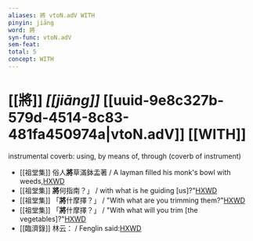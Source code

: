 ```yaml
---
aliases: 將 vtoN.adV WITH
pinyin: jiāng
word: 將
syn-func: vtoN.adV
sem-feat: 
total: 5
concept: WITH 
---
```

# [[將]] *[[jiāng]]*  [[uuid-9e8c327b-579d-4514-8c83-481fa450974a|vtoN.adV]] [[WITH]]
instrumental coverb: using, by means of, through (coverb of instrument)
 - [[祖堂集]] 俗人**將**草滿鉢盂著 / A layman filled his monk's bowl with weeds,[HXWD](https://hxwd.org/textview.html?location=KR6q0002_Yan_006-2066a.29)
 - [[祖堂集]] **將**何指南？」 / with what is he guiding [us]?"[HXWD](https://hxwd.org/textview.html?location=KR6q0002_Yan_016-4113a.15)
 - [[祖堂集]] 「**將**什摩擇？」 / "With what are you trimming them?"[HXWD](https://hxwd.org/textview.html?location=KR6q0002_Yan_016-4121a.50)
 - [[祖堂集]] 「**將**什摩擇？」 / "With what will you trim [the vegetables]?"[HXWD](https://hxwd.org/textview.html?location=KR6q0002_Yan_016-4122a.23)
 - [[臨濟錄]] 林云： / Fenglin said:[HXWD](https://hxwd.org/textview.html?location=KR6q0053_T_001-0506b.60)